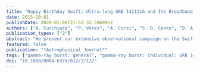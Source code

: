 ```yaml
---
title: "Happy Birthday Swift: Ultra-long GRB 141121A and Its Broadband Afterglow"
date: 2015-10-01
publishDate: 2020-01-09T21:52:32.596995Z
authors: ["A. Cucchiara", "P. Veres", "A. Corsi", "S. B. Cenko", "D. A. Perley", "A. Lien", "F. E. Marshall", "C. Pagani", "V. L. Toy", "J. I. Capone", "D. A. Frail", "A. Horesh", "M. Modjaz", "N. R. Butler", "O. M. Littlejohns", "A. M. Watson", "A. S. Kutyrev", "W. H. Lee", "M. G. Richer", "C. R. Klein", "O. D. Fox", "J. X. Prochaska", "J. S. Bloom", "E. Troja", "E. Ramirez-Ruiz", "J. A. de Diego", "L. Georgiev", "J. González", "C. G. Román-Zúñiga", "N. Gehrels", "H. Moseley"]
publication_types: ["2"]
abstract: "We present our extensive observational campaign on the Swift-discovered GRB 141121A, almost 10 years after its launch. Our observations cover radio through X-rays and extend for more than 30 days after discovery. The prompt phase of GRB 141121A lasted 1410 s and, at the derived redshift of z = 1.469, the isotropic energy is E$_γ,iso$ = 8.0 × 10$^52$ erg. Due to the long prompt duration, GRB 141121A falls into the recently discovered class of ultra-long GRBs (UL- GRBs). Peculiar features of this burst are (1) a flat early-time optical light curve and (2) a radio-to-X-ray rebrightening around three days after the burst. The latter is followed by a steep optical-to-X-ray decay and a much shallower radio fading. We analyze GRB 141121A in the context of the standard forward- reverse shock (FS, RS) scenario and we disentangle the FS and RS contributions. Finally, we comment on the puzzling early-time (t łesssim 3 days) behavior of GRB 141121A, and suggest that its interpretation may require a two-component jet model. Overall, our analysis confirms that the class of UL-GRBs represents our best opportunity to firmly establish the prominent emission mechanisms in action during powerful gamma- ray burst explosions, and future missions (like SVOM, XTiDE, or ISS-Lobster) will provide many more of such objects."
featured: false
publication: "*Astrophysical Journal*"
tags: ["gamma-ray burst: general", "gamma-ray burst: individual: GRB 141121A", "Astrophysics - High Energy Astrophysical Phenomena"]
doi: "10.1088/0004-637X/812/2/122"
---
```


